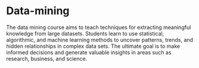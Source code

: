 # Data-mining

The data mining course aims to teach techniques for extracting meaningful knowledge from large datasets. Students learn to use statistical, algorithmic, and machine learning methods to uncover patterns, trends, and hidden relationships in complex data sets. The ultimate goal is to make informed decisions and generate valuable insights in areas such as research, business, and science.
